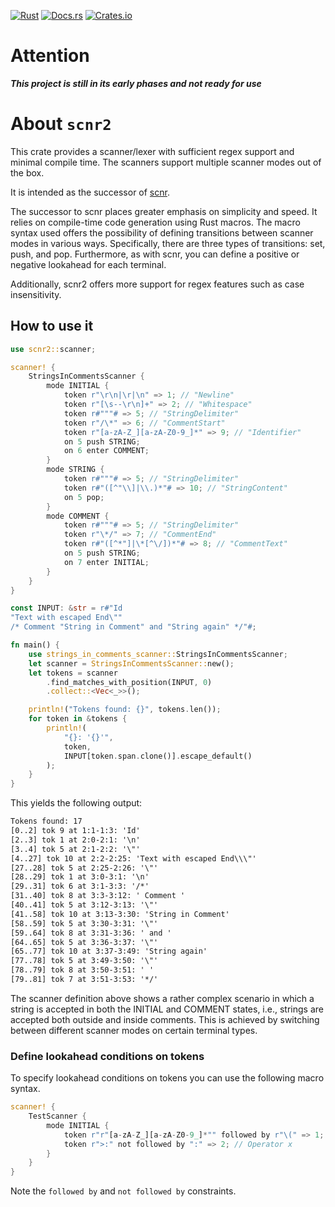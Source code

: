 <!-- markdownlint-disable first-line-h1 -->

[![Rust](https://github.com/jsinger67/scnr2/actions/workflows/rust.yml/badge.svg)](https://github.com/jsinger67/scnr2/actions/workflows/rust.yml)
[![Docs.rs](https://docs.rs/scnr2/badge.svg)](https://docs.rs/scnr2)
[![Crates.io](https://img.shields.io/crates/v/scnr2.svg)](https://crates.io/crates/scnr2)

<!-- markdownlint-enable first-line-h1 -->

# Attention
***This project is still in its early phases and not ready for use***

# About `scnr2`

This crate provides a scanner/lexer with sufficient regex support and minimal compile time.
The scanners support multiple scanner modes out of the box.

It is intended as the successor of [scnr](https://github.com/jsinger67/scnr).

The successor to scnr places greater emphasis on simplicity and speed. It relies on compile-time
code generation using Rust macros. The macro syntax used offers the possibility of defining
transitions between scanner modes in various ways. Specifically, there are three types of
transitions: set, push, and pop. Furthermore, as with scnr, you can define a positive or negative
lookahead for each terminal.

Additionally, scnr2 offers more support for regex features such as case insensitivity.

## How to use it

```rust
use scnr2::scanner;

scanner! {
    StringsInCommentsScanner {
        mode INITIAL {
            token r"\r\n|\r|\n" => 1; // "Newline"
            token r"[\s--\r\n]+" => 2; // "Whitespace"
            token r#"""# => 5; // "StringDelimiter"
            token r"/\*" => 6; // "CommentStart"
            token r"[a-zA-Z_][a-zA-Z0-9_]*" => 9; // "Identifier"
            on 5 push STRING;
            on 6 enter COMMENT;
        }
        mode STRING {
            token r#"""# => 5; // "StringDelimiter"
            token r#"([^"\\]|\\.)*"# => 10; // "StringContent"
            on 5 pop;
        }
        mode COMMENT {
            token r#"""# => 5; // "StringDelimiter"
            token r"\*/" => 7; // "CommentEnd"
            token r#"([^*"]|\*[^\/])*"# => 8; // "CommentText"
            on 5 push STRING;
            on 7 enter INITIAL;
        }
    }
}

const INPUT: &str = r#"Id
"Text with escaped End\""
/* Comment "String in Comment" and "String again" */"#;

fn main() {
    use strings_in_comments_scanner::StringsInCommentsScanner;
    let scanner = StringsInCommentsScanner::new();
    let tokens = scanner
        .find_matches_with_position(INPUT, 0)
        .collect::<Vec<_>>();

    println!("Tokens found: {}", tokens.len());
    for token in &tokens {
        println!(
            "{}: '{}'",
            token,
            INPUT[token.span.clone()].escape_default()
        );
    }
}
```
This yields the following output:
```txt
Tokens found: 17
[0..2] tok 9 at 1:1-1:3: 'Id'
[2..3] tok 1 at 2:0-2:1: '\n'
[3..4] tok 5 at 2:1-2:2: '\"'
[4..27] tok 10 at 2:2-2:25: 'Text with escaped End\\\"'
[27..28] tok 5 at 2:25-2:26: '\"'
[28..29] tok 1 at 3:0-3:1: '\n'
[29..31] tok 6 at 3:1-3:3: '/*'
[31..40] tok 8 at 3:3-3:12: ' Comment '
[40..41] tok 5 at 3:12-3:13: '\"'
[41..58] tok 10 at 3:13-3:30: 'String in Comment'
[58..59] tok 5 at 3:30-3:31: '\"'
[59..64] tok 8 at 3:31-3:36: ' and '
[64..65] tok 5 at 3:36-3:37: '\"'
[65..77] tok 10 at 3:37-3:49: 'String again'
[77..78] tok 5 at 3:49-3:50: '\"'
[78..79] tok 8 at 3:50-3:51: ' '
[79..81] tok 7 at 3:51-3:53: '*/'
```

The scanner definition above shows a rather complex scenario in which a string is accepted in both
the INITIAL and COMMENT states, i.e., strings are accepted both outside and inside comments.
This is achieved by switching between different scanner modes on certain terminal types.

### Define lookahead conditions on tokens

To specify lookahead conditions on tokens you can use the following macro syntax.

```rust
scanner! {
    TestScanner {
        mode INITIAL {
            token r"r"[a-zA-Z_][a-zA-Z0-9_]*"" followed by r"\(" => 1; // Function call
            token r">:" not followed by ":" => 2; // Operator x
        }
    }
}
```

Note the `followed by` and `not followed by` constraints.


